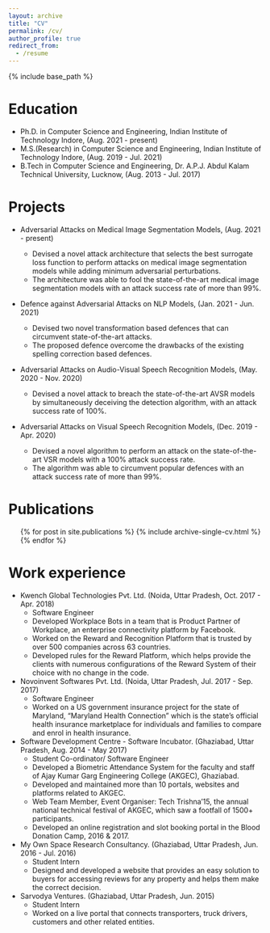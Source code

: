 ```yaml
---
layout: archive
title: "CV"
permalink: /cv/
author_profile: true
redirect_from:
  - /resume
---
```


{% include base_path %}

<!-- <embed src="../files/Fellowship_CV_Anup_Kumar_Gupta.pdf" type="application/pdf" /> -->

Education
=========
* Ph.D. in Computer Science and Engineering, Indian Institute of Technology Indore, (Aug. 2021 - present)
* M.S.(Research) in Computer Science and Engineering, Indian Institute of Technology Indore, (Aug. 2019 - Jul. 2021)
* B.Tech in Computer Science and Engineering, Dr. A.P.J. Abdul Kalam Technical University, Lucknow, (Aug. 2013 - Jul. 2017)


Projects
=========
* Adversarial Attacks on Medical Image Segmentation Models, (Aug. 2021 - present)
  * Devised a novel attack architecture that selects the best surrogate loss function to perform attacks on medical image segmentation models while adding minimum adversarial perturbations.
  * The architecture was able to fool the state-of-the-art medical image segmentation models with an attack success rate of more than 99%.
  
* Defence against Adversarial Attacks on NLP Models, (Jan. 2021 - Jun. 2021)
  * Devised two novel transformation based defences that can circumvent state-of-the-art attacks.
  * The proposed defence overcome the drawbacks of the existing spelling correction based defences.
  
* Adversarial Attacks on Audio-Visual Speech Recognition Models, (May. 2020 - Nov. 2020)
  * Devised a novel attack to breach the state-of-the-art AVSR models by simultaneously deceiving the detection algorithm, with an attack success rate of 100%.

* Adversarial Attacks on Visual Speech Recognition Models, (Dec. 2019 - Apr. 2020)
  * Devised a novel algorithm to perform an attack on the state-of-the-art VSR models with a 100% attack success rate.
  * The algorithm was able to circumvent popular defences with an attack success rate of more than 99%.

Publications
======
  <ul>{% for post in site.publications %}
    {% include archive-single-cv.html %}
  {% endfor %}</ul>

Work experience
===============

* Kwench Global Technologies Pvt. Ltd. (Noida, Uttar Pradesh, Oct. 2017 - Apr. 2018)
  * Software Engineer
  * Developed Workplace Bots in a team that is Product Partner of Workplace, an enterprise connectivity platform by Facebook.
  * Worked on the Reward and Recognition Platform that is trusted by over 500 companies across 63 countries.
  * Developed rules for the Reward Platform, which helps provide the clients with numerous configurations of the Reward System of their choice with no change in the code.
* Novoinvent Softwares Pvt. Ltd. (Noida, Uttar Pradesh, Jul. 2017 - Sep. 2017)
  * Software Engineer 
  * Worked on a US government insurance project for the state of Maryland, “Maryland Health Connection” which is the state’s official health insurance marketplace for individuals and families to compare and enrol in health insurance.
* Software Development Centre - Software Incubator. (Ghaziabad, Uttar Pradesh, Aug. 2014 - May 2017)
  * Student Co-ordinator/ Software Engineer 
  * Developed a Biometric Attendance System for the faculty and staff of Ajay Kumar Garg Engineering College (AKGEC), Ghaziabad.
  * Developed and maintained more than 10 portals, websites and platforms related to AKGEC.
  * Web Team Member, Event Organiser: Tech Trishna’15, the annual national technical festival of AKGEC, which saw a footfall of 1500+ participants.
  * Developed an online registration and slot booking portal in the Blood Donation Camp, 2016 & 2017.
* My Own Space Research Consultancy. (Ghaziabad, Uttar Pradesh, Jun. 2016 - Jul. 2016)
  * Student Intern
  * Designed and developed a website that provides an easy solution to buyers for accessing reviews for any property and helps them make the correct decision.
* Sarvodya Ventures. (Ghaziabad, Uttar Pradesh, Jun. 2015)
  * Student Intern 
  * Worked on a live portal that connects transporters, truck drivers, customers and other related entities.
